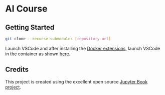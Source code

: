 # AI Course 

<!-- <a rel="license" href="http://creativecommons.org/licenses/by/4.0/"><img alt="Creative Commons License" style="border-width:0" src="https://i.creativecommons.org/l/by/4.0/88x31.png" /></a><br />This work is licensed under a <a rel="license" href="http://creativecommons.org/licenses/by/4.0/">Creative Commons Attribution 4.0 International License</a>. -->

## Getting Started

```bash
git clone --recurse-submodules [repository-url]
```

Launch VSCode and after installing the [Docker extensions](https://code.visualstudio.com/docs/devcontainers/containers), launch VSCode in the container as shown [here](https://marketplace.visualstudio.com/items?itemName=ms-vscode-remote.remote-containers). 

## Credits

This project is created using the excellent open source [Jupyter Book project](https://jupyterbook.org/).

